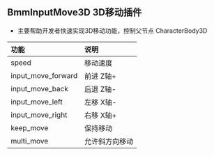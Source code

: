 ## BmmInputMove3D 3D移动插件

- 主要帮助开发者快速实现3D移动功能，控制父节点 CharacterBody3D

|功能|说明|
|:--|:--|
|speed|移动速度|
|input_move_forward|前进 Z轴+|
|input_move_back|后退 Z轴-|
|input_move_left|左移 X轴-|
|input_move_right|右移 X轴+|
|keep_move|保持移动|
|multi_move|允许斜方向移动|
